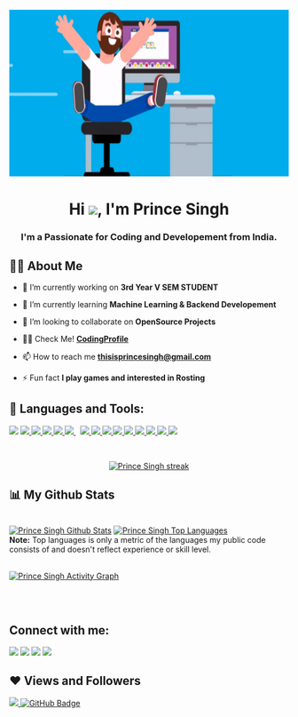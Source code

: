 <a href="#"><img width="100%" height="300" src="fb.gif" height="175px"/></a>


<h1 align="center">Hi <img src="https://raw.githubusercontent.com/MartinHeinz/MartinHeinz/master/wave.gif" width="30px">, I'm <b>Prince Singh</b></h1>
<h3 align="center"><b>I'm a Passionate for Coding and Developement from India.</b></h3>


<!-- <img align="right" alt="Coding" width="400" src="bn.gif"> -->


## 🙋‍♂️ About Me

- 🔭 I’m currently working on **3rd Year V SEM STUDENT**

- 🌱 I’m currently learning **Machine Learning & Backend Developement**

- 👯 I’m looking to collaborate on **OpenSource Projects**

- 👨‍💻 Check Me! [**CodingProfile**](https://princesinghhub.github.io/MyCodingProfiles/)

- 📫 How to reach me **thisisprincesingh@gmail.com**

- ⚡ Fun fact **I play games and interested in Rosting**

## 🚀 Languages and Tools:

<p align="left"> 
    <img src="https://img.icons8.com/color/96/000000/python--v1.png"/>
    <a href="https://www.java.com" target="_blank"> <img src="https://img.icons8.com/color/96/000000/java-coffee-cup-logo--v1.png"/> </a>
    <a href="https://www.w3.org/html/" target="_blank"> <img src="https://img.icons8.com/color/96/000000/html-5--v1.png"/> </a> 
    <a href="https://www.w3schools.com/css/" target="_blank"> <img src="https://img.icons8.com/color/96/000000/css3.png"/> </a> 
    <a href="https://getbootstrap.com" target="_blank"> <img src="https://img.icons8.com/color/96/000000/bootstrap.png"/> </a> 
    <a style="padding-right:8px;" href="https://www.mysql.com/" target="_blank"> <img src="https://img.icons8.com/color/96/000000/mysql-logo.png"/> </a>
    <a href="https://git-scm.com/" target="_blank"> <img src="https://img.icons8.com/color/96/000000/git.png"/> </a>
    <a href="https://git-scm.com/" target="_blank"> <img src="https://img.icons8.com/ios-filled/100/000000/github.png"/> </a> 
    <a href="https://git-scm.com/" target="_blank"> <img src="https://img.icons8.com/color/96/000000/pycharm.png"/> </a>
    <a href="https://git-scm.com/" target="_blank"> <img src="https://img.icons8.com/color/96/000000/intellij-idea.png"/> </a>
    <a href="https://git-scm.com/" target="_blank"> <img src="https://img.icons8.com/color/96/000000/visual-studio--v2.png"/> </a>
    <a href="https://git-scm.com/" target="_blank"> <img src="https://img.icons8.com/color/96/000000/linux--v1.png"/> </a> 
    <a href="https://git-scm.com/" target="_blank"> <img src="https://img.icons8.com/ios-filled/100/000000/django.png"/> </a> 
    <a href="https://git-scm.com/" target="_blank"> <img src="https://img.icons8.com/color/96/000000/c-sharp-logo-2.png"/> </a>
    <a href="https://git-scm.com/" target="_blank"> <img src="https://img.icons8.com/color/96/000000/adobe-photoshop--v1.png"/> </a>  
    <!-- <img src="https://img.icons8.com/ios-filled/100/000000/github.png"/> -->
</p>

<!-- [![React Badge](https://img.shields.io/badge/-React-61DBFB?style=for-the-badge&labelColor=black&logo=react&logoColor=61DBFB)](#)  [![Javascript Badge](https://img.shields.io/badge/-Javascript-F0DB4F?style=for-the-badge&labelColor=black&logo=javascript&logoColor=F0DB4F)](#) [![Typescript Badge](https://img.shields.io/badge/-Typescript-007acc?style=for-the-badge&labelColor=black&logo=typescript&logoColor=007acc)](#) [![Nodejs Badge](https://img.shields.io/badge/-Nodejs-3C873A?style=for-the-badge&labelColor=black&logo=node.js&logoColor=3C873A)](#) [![GraphQL Badge](https://img.shields.io/badge/-GraphQl-e535ab?style=for-the-badge&labelColor=black&logo=node.js&logoColor=e535ab)](#) -->
<br/>

<p align="center">
    <a href="https://https://github.com/PrinceSinghhub/github-readme-streak-stats">
        <img title="🔥 Get streak stats for your profile at git.io/streak-stats" alt="Prince Singh streak" src="https://github-readme-streak-stats.herokuapp.com/?user=PrinceSinghhub&theme=black-ice&hide_border=true&stroke=0000&background=060A0CD0"/>
    </a>
</p>

## 📊 My Github Stats

   <br/>
    <a href="https://github.com/PrinceSinghhub/github-readme-stats"><img alt="Prince Singh Github Stats" src="https://github-readme-stats.vercel.app/api?username=PrinceSinghhub&show_icons=true&count_private=true&theme=react&hide_border=true&bg_color=0D1117" /></a>
  <a href="https://github.com/PrinceSinghhub/github-readme-stats"><img alt="Prince Singh Top Languages" src="https://github-readme-stats.vercel.app/api/top-langs/?username=PrinceSinghhub&langs_count=8&count_private=true&layout=compact&theme=react&hide_border=true&bg_color=0D1117" /></a>
  <br/>
  <b>Note:</b> Top languages is only a metric of the languages my public code consists of and doesn't reflect experience or skill level.


<br/>
<br/>

<a href="https://github.com/PrinceSinghhub/github-readme-activity-graph"><img alt="Prince Singh Activity Graph" src="https://activity-graph.herokuapp.com/graph?username=PrinceSinghhub&bg_color=0D1117&color=5BCDEC&line=5BCDEC&point=FFFFFF&hide_border=true" /></a>

<br/>
<br/>

## Connect with me:
<p align="left">

<a href = "#"><img src="https://img.icons8.com/fluent/48/000000/linkedin.png"/></a>
<a href = "#"><img src="https://img.icons8.com/fluent/48/000000/twitter.png"/></a>
<a href = "#"><img src="https://img.icons8.com/fluent/48/000000/instagram-new.png"/></a>
<a href = "#"><img src="https://img.icons8.com/color/48/000000/youtube-play.png"/></a>

</p>

## ❤ Views and Followers
<a href="https://github.com/Meghna-DAS/github-profile-views-counter">
    <img src="https://komarev.com/ghpvc/?username=PrinceSinghhub">
</a>
<a href="https://github.com/PrinceSinghhub?tab=followers"><img src="https://img.shields.io/github/followers/PrinceSinghhub?label=Followers&style=social" alt="GitHub Badge"></a>

